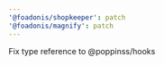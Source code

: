 ```yaml
---
'@foadonis/shopkeeper': patch
'@foadonis/magnify': patch
---
```


Fix type reference to @poppinss/hooks
